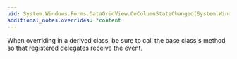 ```yaml
---
uid: System.Windows.Forms.DataGridView.OnColumnStateChanged(System.Windows.Forms.DataGridViewColumnStateChangedEventArgs)
additional_notes.overrides: *content
---
```


<p>When overriding <xref href="System.Windows.Forms.DataGridView.OnColumnStateChanged(System.Windows.Forms.DataGridViewColumnStateChangedEventArgs)"></xref> in a derived class, be sure to call the base class's <xref href="System.Windows.Forms.DataGridView.OnColumnStateChanged(System.Windows.Forms.DataGridViewColumnStateChangedEventArgs)"></xref> method so that registered delegates receive the event.</p>


